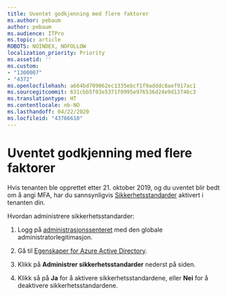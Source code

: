 ```yaml
---
title: Uventet godkjenning med flere faktorer
ms.author: pebaum
author: pebaum
ms.audience: ITPro
ms.topic: article
ROBOTS: NOINDEX, NOFOLLOW
localization_priority: Priority
ms.assetid: ''
ms.custom:
- "1300007"
- "4372"
ms.openlocfilehash: a664bd709062ec1335ebcf1f9adddc8aef917ac1
ms.sourcegitcommit: 631cbb5f03e5371f0995e976536d24e9d13746c3
ms.translationtype: HT
ms.contentlocale: nb-NO
ms.lasthandoff: 04/22/2020
ms.locfileid: "43766610"
---
```

# <a name="unexpected-multi-factor-authentication"></a>Uventet godkjenning med flere faktorer

Hvis tenanten ble opprettet etter 21. oktober 2019, og du uventet blir bedt om å angi MFA, har du sannsynligvis [Sikkerhetsstandarder](https://aka.ms/securitydefaults) aktivert i tenanten din. 

Hvordan administrere sikkerhetsstandarder:

1. Logg på [administrasjonssenteret](https://go.microsoft.com/fwlink/p/?linkid=834822) med den globale administratorlegitimasjon.

2. Gå til [Egenskaper for Azure Active Directory](https://portal.azure.com/#blade/Microsoft_AAD_IAM/ActiveDirectoryMenuBlade/Properties).

3. Klikk på **Administrer sikkerhetsstandarder** nederst på siden.

4. Klikk så på **Ja** for å aktivere sikkerhetsstandardene, eller **Nei** for å deaktivere sikkerhetsstandardene.
